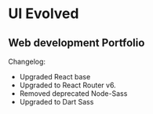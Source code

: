 # UI Evolved

## Web development Portfolio

Changelog:

- Upgraded React base
- Upgraded to React Router v6.
- Removed deprecated Node-Sass
- Upgraded to Dart Sass
